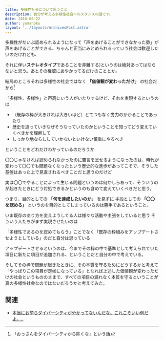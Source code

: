 ```yaml
---
title: 多様性社会について思うこと
description: 自分が考える多様性社会へのスタンスの話です。
date: 2018-06-22
author: yamanoku
layout: '../layouts/ArchivesPost.astro'
---
```


多様性がだいぶ認められるようになって「声をあげることができなかった勢」が声をあげることができる、ちゃんと正当にみとめられるっていう社会は歓迎したいのだけれども、

それに伴い**ステレオタイプ**であることを非難する]というのは絶対あってはならないと思う。あとその権威にあやかってるだけのこととか。

結局のところそれは多様性の社会ではなく **「価値観が変わっただけ」** の社会だから[^1]

「多様性、多様性」と声高にいう人がいたりするけど、それを実現するというのは

- （既存の枠が大きければ大きいほど）とてつもなく労力のかかることであったり
- 歴史を追っていきなぜそうなっていたのかということを知ってどう変えていくべきかを理解して
- しっかり地ならししていかないといけない慎重にやるべき

ということをどれだけわかっているのだろうか

〇〇じゃなければ認められなかったのに苦言を呈せるようになったのは、時代が変わって〇〇でも問題なくなったという歴史的な進歩があってこそで、そうした基盤はあった上で見直されるべきことだと思うのだけど

実は〇〇でやることによって生じる問題というのは何かしらあって、そういうのが起きたときにどう対処できるかというのも含めて変えていくべきだと思う。

つまり、目的としての **「何を達成したいのか」** を見ずに
手段としての **「〇〇を認める」** というのを目的としてしまっているのは悪手であるということ。

いま既存のあり方を変えようしてる人は様々な活動や主張をしていると思う
そういう人たちがまず実現させたいのは

「多様性であるのを認めてもらう」ことでなく「既存の枠組みをアップデートさせようとしている」のだと自分は思っている

アップデートさせるというのは、今までその枠の中で基準として考えられていた項目に新たに項目が追加される、ということだと自分の中で考えている。

そしてその枠で問題が起きたときに、その本質を守るためにどうするかと考えて「やっぱりこの項目が足枷になっている」となれば上述した価値観が変わっただけの社会というもののままで、すべての項目の漏れなく本質を守るということが真の多様性社会なのではないだろうかと考えてみた。

## 関連

- [本当にお前らダイバーシティが分かってないんだな。これこそいい例だよ。..](https://anond.hatelabo.jp/20181205222003)

[^1]: 「おっさんをダイバーシティから除くな」という話
